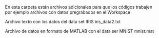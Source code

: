 En esta carpeta están archivos adicionales para que los códigos trabajen por ejemplo archivos con datos pregrabados en el Workspace

Archivo texto con los datos del data set IRIS
iris_data2.txt

Archivo de datos en formato de MATLAB con el data ser MNIST
mnist.mat
